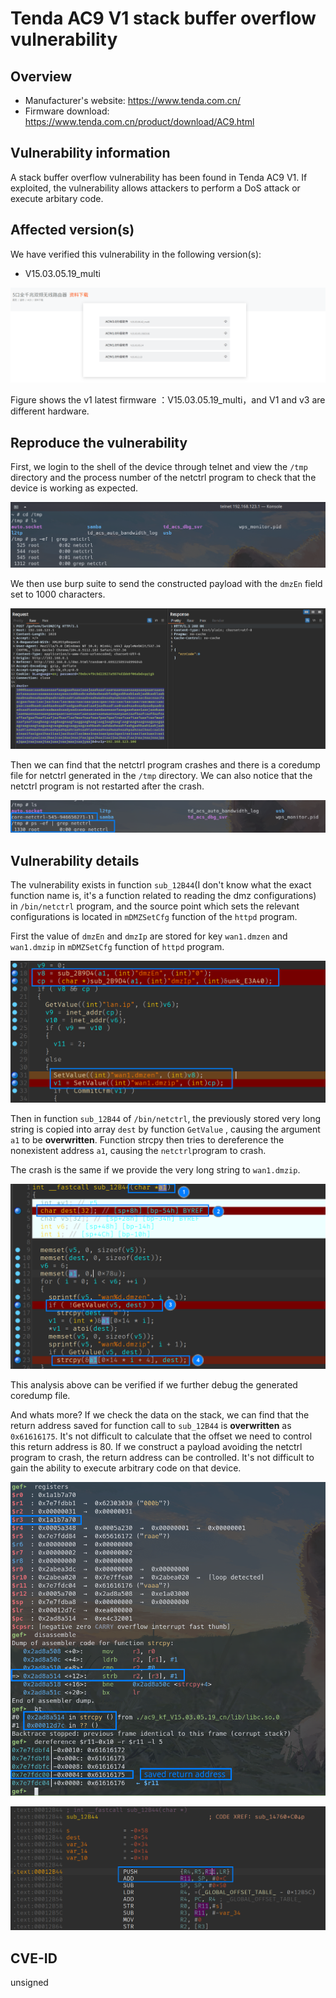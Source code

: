 # Tenda AC9 V1 stack buffer overflow vulnerability

## Overview

- Manufacturer's website: <https://www.tenda.com.cn/>
- Firmware download: <https://www.tenda.com.cn/product/download/AC9.html>

## Vulnerability information

A stack buffer overflow vulnerability has been found in Tenda AC9 V1. If exploited, the vulnerability allows attackers to perform a DoS attack or execute arbitary code.

## Affected version(s)

We have verified this vulnerability in the following version(s):

- V15.03.05.19_multi

![](pic/version.png)

Figure shows the v1 latest firmware ：V15.03.05.19_multi，and V1 and v3 are different hardware.

## Reproduce the vulnerability

First, we login to the shell of the device through telnet and view the `/tmp` directory and the process number of the netctrl program to check that the device is working as expected.

![](pic/reproduce_1.png)

We then use burp suite to send the constructed payload with the `dmzEn` field set to 1000 characters.

![](pic/reproduce_2.png)

Then we can find that the netctrl program crashes and there is a coredump file for netctrl generated in the `/tmp` directory. We can also notice that the netctrl program is not restarted after the crash.

![](pic/reproduce_3.png)

## Vulnerability details

The vulnerability exists in function `sub_12B44`(I don't know what the exact function name is, it's a function related to reading the dmz configurations) in `/bin/netctrl` program, and the source point which sets the relevant configurations is located in `mDMZSetCfg` function of the `httpd` program.

First the value of `dmzEn` and `dmzIp` are stored for key `wan1.dmzen` and `wan1.dmzip` in `mDMZSetCfg` function of `httpd` program.

![](pic/code_1.png)

Then in function `sub_12B44` of `/bin/netctrl`, the previously stored very long string is copied into array `dest` by function `GetValue` , causing the argument `a1` to be **overwritten**. Function strcpy then tries to dereference the nonexistent address `a1`, causing the `netctrl`program to crash.

The crash is the same if we provide the very long string to `wan1.dmzip`.

![](pic/code_2.png)

This analysis above can be verified if we further debug the generated coredump file.

And whats more? If we check the data on the stack, we can find that the return address saved for function call to `sub_12B44` is **overwritten** as `0x61616175`. It's not difficult to calculate that the offset we need to control this return address is 80. If we construct a payload avoiding the netctrl program to crash, the return address can be controlled. It's not difficult to gain the ability to execute arbitrary code on that device.

![](pic/debug_1.png)

![](pic/debug_2.png)

## CVE-ID

unsigned
